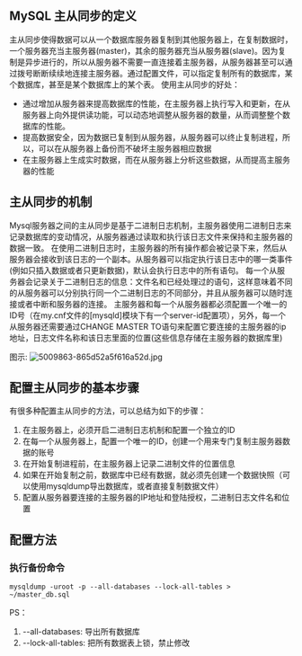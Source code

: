 ## MySQL 主从同步的定义
主从同步使得数据可以从一个数据库服务器复制到其他服务器上，在复制数据时，一个服务器充当主服务器(master)，其余的服务器充当从服务器(slave)。因为复制是异步进行的，所以从服务器不需要一直连接着主服务器，从服务器甚至可以通过拨号断断续续地连接主服务器。通过配置文件，可以指定复制所有的数据库，某个数据库，甚至是某个数据库上的某个表。
使用主从同步的好处：
* 通过增加从服务器来提高数据库的性能，在主服务器上执行写入和更新，在从服务器上向外提供读功能，可以动态地调整从服务器的数量，从而调整整个数据库的性能。
* 提高数据安全，因为数据已复制到从服务器，从服务器可以终止复制进程，所以，可以在从服务器上备份而不破坏主服务器相应数据
* 在主服务器上生成实时数据，而在从服务器上分析这些数据，从而提高主服务器的性能

## 主从同步的机制
Mysql服务器之间的主从同步是基于二进制日志机制，主服务器使用二进制日志来记录数据库的变动情况，从服务器通过读取和执行该日志文件来保持和主服务器的数据一致。
在使用二进制日志时，主服务器的所有操作都会被记录下来，然后从服务器会接收到该日志的一个副本。从服务器可以指定执行该日志中的哪一类事件(例如只插入数据或者只更新数据)，默认会执行日志中的所有语句。
每一个从服务器会记录关于二进制日志的信息：文件名和已经处理过的语句，这样意味着不同的从服务器可以分别执行同一个二进制日志的不同部分，并且从服务器可以随时连接或者中断和服务器的连接。
主服务器和每一个从服务器都必须配置一个唯一的ID号（在my.cnf文件的[mysqld]模块下有一个server-id配置项），另外，每一个从服务器还需要通过CHANGE MASTER TO语句来配置它要连接的主服务器的ip地址，日志文件名称和该日志里面的位置(这些信息存储在主服务器的数据库里)

图示:
![5009863-865d52a5f616a52d.jpg](https://i.loli.net/2020/12/15/3cpJYe6igGk2fPn.jpg)

## 配置主从同步的基本步骤
有很多种配置主从同步的方法，可以总结为如下的步骤：
1. 在主服务器上，必须开启二进制日志机制和配置一个独立的ID
2. 在每一个从服务器上，配置一个唯一的ID，创建一个用来专门复制主服务器数据的账号
3. 在开始复制进程前，在主服务器上记录二进制文件的位置信息
4. 如果在开始复制之前，数据库中已经有数据，就必须先创建一个数据快照（可以使用mysqldump导出数据库，或者直接复制数据文件）
5. 配置从服务器要连接的主服务器的IP地址和登陆授权，二进制日志文件名和位置

## 配置方法
### 执行备份命令
`mysqldump -uroot -p --all-databases --lock-all-tables > ~/master_db.sql`

PS：
1. --all-databases: 导出所有数据库
2. --lock-all-tables: 把所有数据表上锁，禁止修改